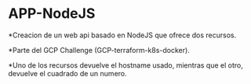 # APP-NodeJS

*Creacion de un web api basado en NodeJS que ofrece dos recursos.

*Parte del GCP Challenge (GCP-terraform-k8s-docker).

*Uno de los recursos devuelve el hostname usado, mientras que el otro, devuelve el cuadrado de un numero.
